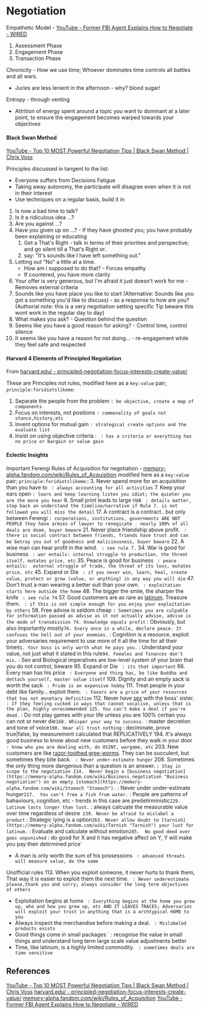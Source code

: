 # Negotiation


Empathetic Model - [YouTube - Former FBI Agent Explains How to Negotiate - WIRED](https://www.youtube.com/watch?v=yH5ChB7awcM)
1. Assessment Phase
2. Engagement Phase
3. Transaction Phase

Chronicity - How we use time; Whoever dominates time controls all battles and all wars.
- Juries are less lenient in the afternoon - why? blood sugar! 

Entropy - through venting
- Attrition of energy spent around a topic you want to dominant at a later point, to ensure the engagement becomes warped towards your objectives

#### Black Swan Method

 [YouTube - Top 10 MOST Powerful Negotiation Tips | Black Swan Method | Chris Voss](https://www.youtube.com/watch?v=V-IVYaRJ9Ow)

Principles discussed in tangent to the list:
- Everyone suffers from Decisions Fatigue 
- Taking away autonomy, the participate will disagree even when it is not in their interest
- Use techniques on a regular basis, build it in


1. Is now a bad time to talk?
2. Is it a ridiculous idea ...?
3. Are you against ...?
4. Have you given up on ...? - If they have ghosted you; you have probably been explaining or educating 
	1. Get a That's Right - talk in terms of their priorities and perspective; and go silent till a That's Right or..
	2. say: "It's sounds like I have left something out."
5. Letting out "No" a little at a time.
	- How am I supposed to do that? - Forces empathy
	- If countered, you have more clarity
6. Your offer is very generous, but I'm afraid it just doesn't work for me - Removes external criteria
7. Sounds like you have place you like to start (Alternative: Sounds like you got a something you'd like to discuss) - as a response to how are you? (Authorial note: this is a very negotiation setting specific Tip beware this wont work in the  regular day to day)
8. What makes you ask? - Question behind the question
9. Seems like you have a good reason for asking? - Control time, control silence
10. It seems like you have a reason for not doing... - re-engagement while they feel safe and respected 


#### Harvard 4 Elements of Principled Negotiation

From [harvard.edu/ - principled-negotiation-focus-interests-create-value/](https://www.pon.harvard.edu/daily/negotiation-skills-daily/principled-negotiation-focus-interests-create-value/)

These are Principles not rules, modified here as a `key:value` pair; `principle:foridiotslikeme`:
1. Separate the people from the problem `: be objective, create a map of components`
2. Focus on interests, not positions `: commonality of goals not stance,history,etc`
3. Invent options for mutual gain `: strategical create options and the evaluate list` 
4. Insist on using objective criteria :  ` : has a criteria or everything has no price or bargain or value gain`


#### Eclectic Insights

Important Ferengi Rules of Acquisition for negotiation - [memory-alpha.fandom.com/wiki/Rules_of_Acquisition](https://memory-alpha.fandom.com/wiki/Rules_of_Acquisition)  modified here as a `key:value` pair; `principle:foridiotslikeme`::
3. Never spend more for an acquisition than you have to ` : always accounting for all activities`
7. Keep your ears open `: learn and keep learning listen you idiot; the quieter you are the more you hear`
8. Small print leads to large risk ` : details matter, step back an understand the timeline/narrative if Rule 7. is not followed you will miss the detail`
17. A contract is a contract.. but only between Ferengi `: corperations, institutions, governments ARE NOT PEOPLE they have armies of lawyer to renegicate - nearly 100% of all deals are doom, buyer beware`
21. Never place friendship above profit. ` : there is social contract between friends, friends have trust and can be betray you out of goodness and maliciousness, buyer beware`
22. A wise man can hear profit in the wind. ` : see rule 7.`
34. War is good for business ` : war entails: internal struggle to production, the threat itself, mutates price, etc`
35. Peace is good for business ` : peace entails:  external struggle of trade, the threat of its loss, mutates price, etc`
45. Expand or Die ` : if you never win, learn, heal, create value, protect or grow (value, or anything) in any way you will die` 
47. Don't trust a man wearing a better suit than your own. ` : exploitation starts here outside the home` 
48. The bigger the smile, the sharper the knife ` : see rule 74`
57. Good customers are as rare as [latinum](https://memory-alpha.fandom.com/wiki/Latinum "Latinum"). Treasure them. ` : if this is not simple enough for you enjoy your exploitation by others`
58. Free advise is seldom cheap ` : Sometimes you are culpable for information passed as advise as it not actually advise, advise is the mode of transmission
74. Knowledge equals profit ` : Obviously, but also importantly mostly`
76. Every once in a while, declare peace. It confuses the hell out of your enemies. ` : Cognition is a resource, exploit your adversaries requirement to use more of it all the time for all their time`
91. Your boss is only worth what he pays you. ` : Understand your value, not just what it stated in this rule`
94. Females and finances don't mix. ` : Sex and Biological imperatives are low-level system of your brain that you do not control, beware
95. Expand or Die ` : its that important`
98. Every man has his price ` : Everyone and thing has, be like Buddha and dettach yourself, master value itself`
109. Dignity and an empty sack is worth the sack ` : Pride is an expensive hobby` 
111. Treat people in your debt like family… exploit them. ` : Favors are a price of your resources that has not monetary definition`
112. Never have [sex](https://memory-alpha.fandom.com/wiki/Sex_(intercourse) "Sex (intercourse)") with the boss' sister. ` : If they feeling cucked in ways that cannot vocalise, unless that is the plan, highly unrecommended
125. You can't make a deal if you're dead. ` : Do not play games with your life unless you are 100% certian you can not or never die`
168. Whisper your way to success. ` : master decretion and tone of voice`
190. Hear all trust nothing ` : deciminate, prove true|false, by measurement calculated that REPLICATIVELY
194. It's always good business to know about new customers before they walk in your door ` : know who you are dealing with, do OSINT, wargame, etc` 
203. New customers are like [razor-toothed gree-worms](https://memory-alpha.fandom.com/wiki/Razor-toothed_gree-worm "Razor-toothed gree-worm"). They can be succulent, but sometimes they bite back. ` : Never under-estimate hunger` 
208. Sometimes the only thing more dangerous than a question is an answer. ` : Stay in scope to the negotiation
214.  Never begin a [business negotiation](https://memory-alpha.fandom.com/wiki/Business_negotiation "Business negotiation") on an empty [stomach](https://memory-alpha.fandom.com/wiki/Stomach "Stomach"). ` : Never under under-estimate hunger`
217.  You can't free a fish from water. ` : People are patterns of bahaviours, cognition, etc - trends in this case are predetirministic`
229. Latinum lasts longer than lust. ` : always calcuate the measurable value over time regardless of desire` 
239. Never be afraid to mislabel a product ` : Strategic lying is a option`
263. Never allow doubt to [tarnish](https://memory-alpha.fandom.com/wiki/Tarnish "Tarnish") your lust for latinum. ` : Evaluate and calculate without emotion`
285.  No good deed ever goes unpunished ` : do good for X and it has negative affect on Y, Y will make you pay their detirmined price`  
- A man is only worth the sum of his possessions ` : advanced threats will measure value, do the same`

Unofficial rules
113. When you exploit someone, it never hurts to thank them, That way it is easier to exploit them the next time. ` : Never underestimate please,thank you and sorry; always consider the long term objectives of others`

- Exploitation begins at home ` : Everything begins at the home you grew up, who and how you grew up, etc AND IT LEAVES TRACES; Adversaries will exploit your trust in anything that is a archtypical HOME to you`
- Always inspect the merchandise before making a deal. ` : Mislabeled products exists`
- Good things come in small packages ` : recognise the value in small things and understand long term large scale value adjustments better
- Time, like latinum, is a highly limited commodity. ` : sometimes deals are time sensitive`
## References

[YouTube - Top 10 MOST Powerful Negotiation Tips | Black Swan Method | Chris Voss](https://www.youtube.com/watch?v=V-IVYaRJ9Ow)
[harvard.edu/ - principled-negotiation-focus-interests-create-value/](https://www.pon.harvard.edu/daily/negotiation-skills-daily/principled-negotiation-focus-interests-create-value/)
[memory-alpha.fandom.com/wiki/Rules_of_Acquisition](https://memory-alpha.fandom.com/wiki/Rules_of_Acquisition)
[YouTube - Former FBI Agent Explains How to Negotiate - WIRED](https://www.youtube.com/watch?v=yH5ChB7awcM)